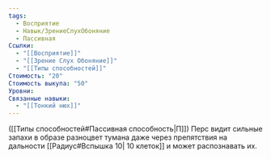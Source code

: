 ```yaml
---
tags:
  - Восприятие
  - Навык/ЗрениеСлухОбоняние
  - Пассивная
Ссылки:
  - "[[Восприятие]]"
  - "[[Зрение Слух Обоняние]]"
  - "[[Типы способностей]]"
Стоимость: "20"
Стоимость выкупа: "50"
Уровни: 
Связанные навыки:
  - "[[Тонкий нюх]]"
---
```

([[Типы способностей#Пассивная способность|П]]) Перс видит сильные запахи в образе разноцвет тумана даже через препятствия на дальности [[Радиус#Вспышка 10| 10 клеток]] и может распознавать их.